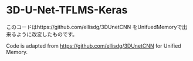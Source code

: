 # 3D-U-Net-TFLMS-Keras

このコードはhttps://github.com/ellisdg/3DUnetCNN をUnifuedMemoryで出来るように改変したものです。

Code is adapted from https://github.com/ellisdg/3DUnetCNN for Unified Memory.
